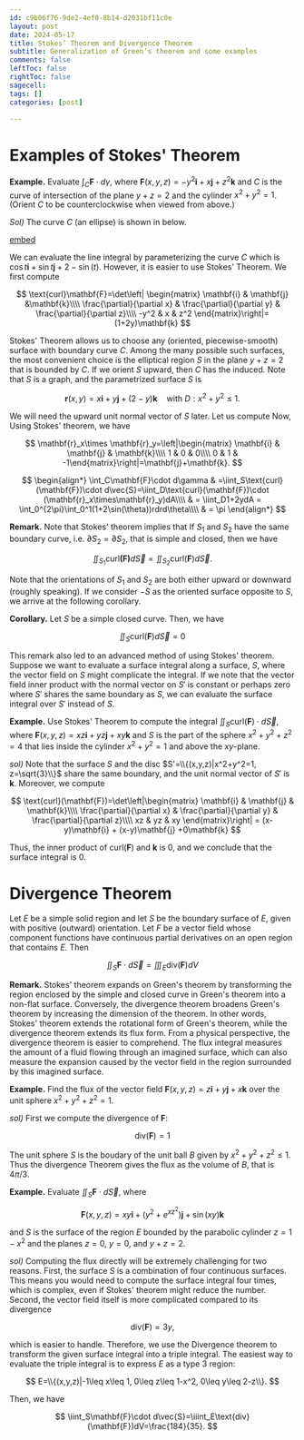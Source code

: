 ```yaml
---
id: c9b06f76-9de2-4ef0-8b14-d2031bf11c0e
layout: post
date: 2024-05-17
title: Stokes’ Theorem and Divergence Theorem
subtitle: Generalization of Green’s theorem and some examples
comments: false
leftToc: false
rightToc: false
sagecell: 
tags: []
categories: [post]

---
```


# Examples of Stokes' Theorem


**Example.** Evaluate $\int_C\mathbf{F}\cdot d\gamma$, where $\mathbf{F}(x,y,z)=-y^2\mathbf{i}+x\mathbf{j}+z^2\mathbf{k}$ and $C$ is the curve of intersection of the plane $y+z=2$ and the cylinder $x^2+y^2=1$. (Orient $C$ to be counterclockwise when viewed from above.)


_Sol)_ The curve $C$ (an ellipse) is shown in below.


[embed](https://www.desmos.com/3d/ny7zgcbfol)


We can evaluate the line integral by parameterizing the curve $C$ which is $\cos t\mathbf{i}+\sin t\mathbf{j} +2-\sin(t).$ However, it is easier to use Stokes' Theorem. We first compute


$$
\text{curl}\mathbf{F}=\det\left|
\begin{matrix}
\mathbf{i} & \mathbf{j} &\mathbf{k}\\\\
\frac{\partial}{\partial x} & \frac{\partial}{\partial y} & \frac{\partial}{\partial z}\\\\
-y^2 & x & z^2
\end{matrix}\right|=(1+2y)\mathbf{k}
$$


Stokes' Theorem allows us to choose any (oriented, piecewise-smooth) surface with boundary curve $C$. Among the many possible such surfaces, the most convenient choice is the elliptical region $S$ in the plane $y+z=2$ that is bounded by $C$. If we orient $S$ upward, then $C$ has the induced. Note that $S$ is a graph, and the parametrized surface $S$ is


$$
\mathbf{r}(x,y)=x\mathbf{i}+y\mathbf{j}+(2-y)\mathbf{k}\quad\text{with }D:x^2+y^2\leq 1.
$$


We will need the upward unit normal vector of $S$ later. Let us compute
Now, Using Stokes' theorem, we have


$$
\mathbf{r}_x\times \mathbf{r}_y=\left|\begin{matrix} \mathbf{i} & \mathbf{j} & \mathbf{k}\\\\
1 & 0 & 0\\\\
0 & 1 & -1\end{matrix}\right|=\mathbf{j}+\mathbf{k}.
$$


$$
\begin{align*}
\int_C\mathbf{F}\cdot d\gamma & =\iint_S\text{curl}(\mathbf{F})\cdot d\vec{S}=\iint_D\text{curl}(\mathbf{F})\cdot (\mathbf{r}_x\times\mathbf{r}_y)dA\\\\
& = \iint_D1+2ydA = \int_0^{2\pi}\int_0^1(1+2\sin(\theta))rdrd\theta\\\\
& = \pi
\end{align*}
$$


**Remark.** Note that Stokes' theorem implies that If $S_1$ and $S_2$ have the same boundary curve, i.e. $\partial S_2=\partial S_2$, that is simple and closed, then we have 


$$
\iint_{S_1}\text{curl}\mathbf{(F)}d\vec{S}= \iint_{S_2}\text{curl}(\mathbf{F})d\vec{S}.
$$


Note that the orientations of $S_1$ and $S_2$ are both either upward or downward (roughly speaking). If we consider $-S$ as the oriented surface opposite to $S$, we arrive at the following corollary.


**Corollary.** Let $S$ be a simple closed curve. Then, we have


$$
\iint_S\text{curl}(\mathbf{F})d\vec{S}=0
$$


This remark also led to an advanced method of using Stokes' theorem. Suppose we want to evaluate a surface integral along a surface, $S$, where the vector field on $S$ might complicate the integral. If we note that the vector field inner product with the normal vector on $S'$ is constant or perhaps zero where $S'$ shares the same boundary as $S$, we can evaluate the surface integral over $S'$ instead of $S$.


**Example.** Use Stokes' Theorem to compute the integral $\iint_S\text{curl}(\mathbf{F})\cdot  d\vec{S}$, where $\mathbf{F}(x,y,z)=xz\mathbf{i}+yz\mathbf{j}+xy\mathbf{k}$ and $S$ is the part of the sphere $x^2+y^2+z^2=4$ that lies inside the cylinder $x^2+y^2=1$ and above the $xy$-plane.


_sol)_ Note that the surface $S$ and the disc $S'=\\{(x,y,z)|x^2+y^2=1, z=\sqrt{3}\\}$ share the same boundary, and the unit normal vector of $S'$ is $\mathbf{k}$. Moreover, we compute


$$
\text{curl}(\mathbf{F})=\det\left|\begin{matrix}
\mathbf{i} & \mathbf{j} & \mathbf{k}\\\\
\frac{\partial}{\partial x} & 
\frac{\partial}{\partial y} & \frac{\partial}{\partial z}\\\\
xz & yz & xy \end{matrix}\right| = (x-y)\mathbf{i} + (x-y)\mathbf{j} +0\mathbf{k}
$$


Thus, the inner product of $\text{curl}(\mathbf{F})$ and $\mathbf{k}$ is $0$, and we conclude that the surface integral is $0$.


# Divergence Theorem


Let $E$ be a simple solid region and let $S$ be the boundary surface of $E$, given with positive (outward) orientation. Let $F$ be a vector field whose component functions have continuous partial derivatives on an open region that contains $E$. Then


$$
\iint_S\mathbf{F}\cdot d\vec{S}=\iiint_E\text{div}(\mathbf{F})dV
$$


**Remark.** Stokes' theorem expands on Green's theorem by transforming the region enclosed by the simple and closed curve in Green's theorem into a non-flat surface. Conversely, the divergence theorem broadens Green's theorem by increasing the dimension of the theorem. In other words, Stokes' theorem extends the rotational form of Green's theorem, while the divergence theorem extends its flux form. From a physical perspective, the divergence theorem is easier to comprehend. The flux integral measures the amount of a fluid flowing through an imagined surface, which can also measure the expansion caused by the vector field in the region surrounded by this imagined surface.


**Example.** Find the flux of the vector field $\mathbf{F}(x,y,z)=z\mathbf{i}+y\mathbf{j}+x\mathbf{k}$ over the unit sphere $x^2+y^2+z^2=1$.


_sol)_ First we compute the divergence of $\mathbf{F}$:


$$
\text{div}(\mathbf{F})=1
$$


The unit sphere $S$ is the boudary of the unit ball $B$ given by $x^2+y^2+z^2\leq 1$. Thus the divergence Theorem gives the flux as the volume of $B$, that is $4\pi/3$.


**Example.** Evaluate $\iint_S\mathbf{F}\cdot d\vec{S}$, where 


$$
\mathbf{F}(x,y,z)=xy\mathbf{i}+(y^2+e^{xz^2})\mathbf{j}+\sin(xy)\mathbf{k}
$$


and $S$ is the surface of the region $E$ bounded by the parabolic cylinder $z=1-x^2$ and the planes $z=0$, $y=0$, and $y+z=2$.


_sol)_ Computing the flux directly will be extremely challenging for two reasons. First, the surface $S$ is a combination of four continuous surfaces. This means you would need to compute the surface integral four times, which is complex, even if Stokes' theorem might reduce the number. Second, the vector field itself is more complicated compared to its divergence 


$$
\text{div}(\mathbf{F})=3y,
$$


which is easier to handle. Therefore, we use the Divergence theorem to transform the given surface integral into a triple integral. The easiest way to evaluate the triple integral is to express $E$ as a type 3 region:


$$
E=\\{(x,y,z)|-1\leq x\leq 1, 0\leq z\leq 1-x^2, 0\leq y\leq 2-z\\}.
$$


Then, we have


$$
\iint_S\mathbf{F}\cdot d\vec{S}=\iiint_E\text{div}(\mathbf{F})dV=\frac{184}{35}.
$$

